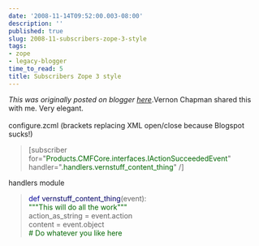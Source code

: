 ```yaml
---
date: '2008-11-14T09:52:00.003-08:00'
description: ''
published: true
slug: 2008-11-subscribers-zope-3-style
tags:
- zope
- legacy-blogger
time_to_read: 5
title: Subscribers Zope 3 style
---
```


*This was originally posted on blogger [here](https://pydanny.blogspot.com/2008/11/subscribers-zope-3-style.html)*.Vernon Chapman shared this with me.  Very elegant.<br /><br />configure.zcml (brackets replacing XML open/close because Blogspot sucks!)<br /><blockquote>[subscriber for="<span style="color: rgb(0, 102, 0);">Products.CMFCore.interfaces.IActionSucceededEvent</span>"<br />    handler="<span style="color: rgb(0, 102, 0);">.handlers.</span><span style="color: rgb(0, 102, 0);">vernstuff_content_thing</span>" /]</blockquote>handlers module<br /><blockquote><span style="color: rgb(0, 0, 153);">def</span> <span style="color: rgb(0, 0, 102);">vernstuff_content_thing</span>(event):<br /><span style="color: rgb(0, 102, 0);">"""This will do all the work"""</span><br />action_as_string = event.action<br />content = event.object<br /><span style="color: rgb(0, 102, 0);"># Do whatever you like here</span></blockquote>